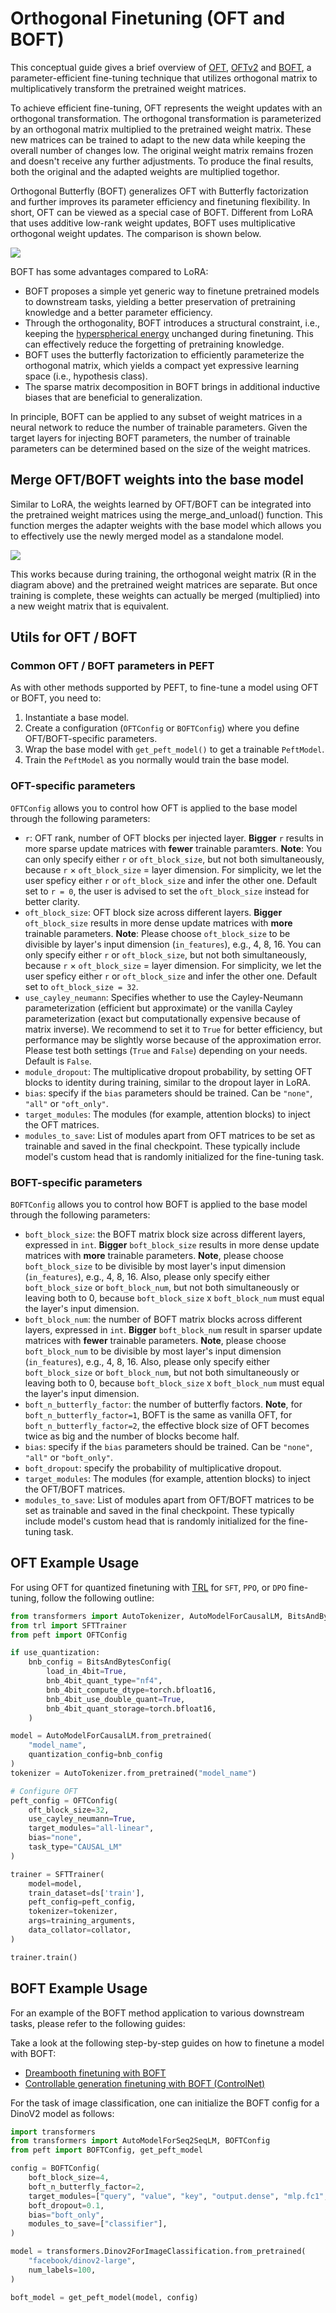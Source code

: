 <!--Copyright 2023 The HuggingFace Team. All rights reserved.

Licensed under the Apache License, Version 2.0 (the "License"); you may not use this file except in compliance with
the License. You may obtain a copy of the License at

http://www.apache.org/licenses/LICENSE-2.0

Unless required by applicable law or agreed to in writing, software distributed under the License is distributed on
an "AS IS" BASIS, WITHOUT WARRANTIES OR CONDITIONS OF ANY KIND, either express or implied. See the License for the
specific language governing permissions and limitations under the License.

⚠️ Note that this file is in Markdown but contain specific syntax for our doc-builder (similar to MDX) that may not be
rendered properly in your Markdown viewer.

-->

# Orthogonal Finetuning (OFT and BOFT) 

This conceptual guide gives a brief overview of [OFT](https://huggingface.co/papers/2306.07280), [OFTv2](https://www.arxiv.org/abs/2506.19847) and [BOFT](https://huggingface.co/papers/2311.06243), a parameter-efficient fine-tuning technique that utilizes orthogonal matrix to multiplicatively transform the pretrained weight matrices.

To achieve efficient fine-tuning, OFT represents the weight updates with an orthogonal transformation. The orthogonal transformation is parameterized by an orthogonal matrix multiplied to the pretrained weight matrix. These new matrices can be trained to adapt to the new data while keeping the overall number of changes low. The original weight matrix remains frozen and doesn't receive any further adjustments. To produce the final results, both the original and the adapted weights are multiplied togethor.

Orthogonal Butterfly (BOFT) generalizes OFT with Butterfly factorization and further improves its parameter efficiency and finetuning flexibility. In short, OFT can be viewed as a special case of BOFT. Different from LoRA that uses additive low-rank weight updates, BOFT uses multiplicative orthogonal weight updates. The comparison is shown below.

<div class="flex justify-center">
    <img src="https://raw.githubusercontent.com/wy1iu/butterfly-oft/main/assets/BOFT_comparison.png"/>
</div>


BOFT has some advantages compared to LoRA: 

* BOFT proposes a simple yet generic way to finetune pretrained models to downstream tasks, yielding a better preservation of pretraining knowledge and a better parameter efficiency.
* Through the orthogonality, BOFT introduces a structural constraint, i.e., keeping the [hyperspherical energy](https://huggingface.co/papers/1805.09298) unchanged during finetuning. This can effectively reduce the forgetting of pretraining knowledge.
* BOFT uses the butterfly factorization to efficiently parameterize the orthogonal matrix, which yields a compact yet expressive learning space (i.e., hypothesis class).
* The sparse matrix decomposition in BOFT brings in additional inductive biases that are beneficial to generalization.

In principle, BOFT can be applied to any subset of weight matrices in a neural network to reduce the number of trainable parameters. Given the target layers for injecting BOFT parameters, the number of trainable parameters can be determined based on the size of the weight matrices.

## Merge OFT/BOFT weights into the base model

Similar to LoRA, the weights learned by OFT/BOFT can be integrated into the pretrained weight matrices using the merge_and_unload() function. This function merges the adapter weights with the base model which allows you to effectively use the newly merged model as a standalone model.

<div class="flex justify-center">
    <img src="https://raw.githubusercontent.com/wy1iu/butterfly-oft/main/assets/boft_merge.png"/>
</div>

This works because during training, the orthogonal weight matrix (R in the diagram above) and the pretrained weight matrices are separate. But once training is complete, these weights can actually be merged (multiplied) into a new weight matrix that is equivalent.

## Utils for OFT / BOFT

### Common OFT / BOFT parameters in PEFT

As with other methods supported by PEFT, to fine-tune a model using OFT or BOFT, you need to:

1. Instantiate a base model.
2. Create a configuration (`OFTConfig` or `BOFTConfig`) where you define OFT/BOFT-specific parameters.
3. Wrap the base model with `get_peft_model()` to get a trainable `PeftModel`.
4. Train the `PeftModel` as you normally would train the base model.


### OFT-specific parameters

`OFTConfig` allows you to control how OFT is applied to the base model through the following parameters:

- `r`: OFT rank, number of OFT blocks per injected layer. **Bigger** `r` results in more sparse update matrices with **fewer** trainable paramters. **Note**: You can only specify either `r` or `oft_block_size`, but not both simultaneously, because `r` × `oft_block_size` = layer dimension. For simplicity, we let the user speficy either `r` or `oft_block_size` and infer the other one. Default set to `r = 0`, the user is advised to set the `oft_block_size` instead for better clarity.
- `oft_block_size`: OFT block size across different layers. **Bigger** `oft_block_size` results in more dense update matrices with **more** trainable parameters. **Note**: Please choose `oft_block_size` to be divisible by layer's input dimension (`in_features`), e.g., 4, 8, 16. You can only specify either `r` or `oft_block_size`, but not both simultaneously, because `r` × `oft_block_size` = layer dimension. For simplicity, we let the user speficy either `r` or `oft_block_size` and infer the other one. Default set to `oft_block_size = 32`. 
- `use_cayley_neumann`: Specifies whether to use the Cayley-Neumann parameterization (efficient but approximate) or the vanilla Cayley parameterization (exact but computationally expensive because of matrix inverse). We recommend to set it to `True` for better efficiency, but performance may be slightly worse because of the approximation error. Please test both settings (`True` and `False`) depending on your needs. Default is `False`.
- `module_dropout`: The multiplicative dropout probability, by setting OFT blocks to identity during training, similar to the dropout layer in LoRA.
- `bias`: specify if the `bias` parameters should be trained. Can be `"none"`, `"all"` or `"oft_only"`.
- `target_modules`: The modules (for example, attention blocks) to inject the OFT matrices.
- `modules_to_save`: List of modules apart from OFT matrices to be set as trainable and saved in the final checkpoint. These typically include model's custom head that is randomly initialized for the fine-tuning task.

### BOFT-specific parameters

`BOFTConfig` allows you to control how BOFT is applied to the base model through the following parameters:

- `boft_block_size`: the BOFT matrix block size across different layers, expressed in `int`. **Bigger** `boft_block_size` results in more dense update matrices with **more** trainable parameters. **Note**, please choose `boft_block_size` to be divisible by most layer's input dimension (`in_features`), e.g., 4, 8, 16. Also, please only 
specify either `boft_block_size` or `boft_block_num`, but not both simultaneously or leaving both to 0, because `boft_block_size` x `boft_block_num` must equal the layer's input dimension.
- `boft_block_num`: the number of BOFT matrix blocks across different layers, expressed in `int`. **Bigger** `boft_block_num` result in sparser update matrices with **fewer** trainable parameters. **Note**, please choose `boft_block_num` to be divisible by most layer's input dimension (`in_features`), e.g., 4, 8, 16. Also, please only 
specify either `boft_block_size` or `boft_block_num`, but not both simultaneously or leaving both to 0, because `boft_block_size` x `boft_block_num` must equal the layer's input dimension.
- `boft_n_butterfly_factor`: the number of butterfly factors. **Note**, for `boft_n_butterfly_factor=1`, BOFT is the same as vanilla OFT, for `boft_n_butterfly_factor=2`, the effective block size of OFT becomes twice as big and the number of blocks become half.
- `bias`: specify if the `bias` parameters should be trained. Can be `"none"`, `"all"` or `"boft_only"`.
- `boft_dropout`: specify the probability of multiplicative dropout.
- `target_modules`: The modules (for example, attention blocks) to inject the OFT/BOFT matrices.
- `modules_to_save`: List of modules apart from OFT/BOFT matrices to be set as trainable and saved in the final checkpoint. These typically include model's custom head that is randomly initialized for the fine-tuning task.



## OFT Example Usage

For using OFT for quantized finetuning with [TRL](https://github.com/huggingface/trl) for `SFT`, `PPO`, or `DPO` fine-tuning, follow the following outline:

```py
from transformers import AutoTokenizer, AutoModelForCausalLM, BitsAndBytesConfig
from trl import SFTTrainer
from peft import OFTConfig

if use_quantization:
    bnb_config = BitsAndBytesConfig(
        load_in_4bit=True,
        bnb_4bit_quant_type="nf4",
        bnb_4bit_compute_dtype=torch.bfloat16,
        bnb_4bit_use_double_quant=True,
        bnb_4bit_quant_storage=torch.bfloat16,
    )

model = AutoModelForCausalLM.from_pretrained(
    "model_name", 
    quantization_config=bnb_config
)
tokenizer = AutoTokenizer.from_pretrained("model_name")

# Configure OFT
peft_config = OFTConfig(
    oft_block_size=32,
    use_cayley_neumann=True,
    target_modules="all-linear",
    bias="none",
    task_type="CAUSAL_LM"
)

trainer = SFTTrainer(
    model=model,
    train_dataset=ds['train'],
    peft_config=peft_config,
    tokenizer=tokenizer,
    args=training_arguments,
    data_collator=collator,
)

trainer.train()
```


## BOFT Example Usage

For an example of the BOFT method application to various downstream tasks, please refer to the following guides:

Take a look at the following step-by-step guides on how to finetune a model with BOFT:
- [Dreambooth finetuning with BOFT](https://github.com/huggingface/peft/blob/main/examples/boft_dreambooth/boft_dreambooth.md)
- [Controllable generation finetuning with BOFT (ControlNet)](https://github.com/huggingface/peft/blob/main/examples/boft_controlnet/boft_controlnet.md)

For the task of image classification, one can initialize the BOFT config for a DinoV2 model as follows:

```py
import transformers
from transformers import AutoModelForSeq2SeqLM, BOFTConfig
from peft import BOFTConfig, get_peft_model

config = BOFTConfig(
    boft_block_size=4,
    boft_n_butterfly_factor=2,
    target_modules=["query", "value", "key", "output.dense", "mlp.fc1", "mlp.fc2"],
    boft_dropout=0.1,
    bias="boft_only",
    modules_to_save=["classifier"],
)

model = transformers.Dinov2ForImageClassification.from_pretrained(
    "facebook/dinov2-large",
    num_labels=100,
)

boft_model = get_peft_model(model, config)
```
